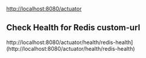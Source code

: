 
[http://localhost:8080/actuator](http://localhost:8080/actuator)


## Check Health for Redis custom-url
http://localhost:8080/actuator/health/redis-health](http://localhost:8080/actuator/health/redis-health)

